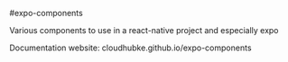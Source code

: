 #expo-components

Various components to use in a react-native project and especially expo

Documentation website: cloudhubke.github.io/expo-components
